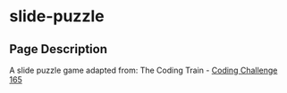 # slide-puzzle

## Page Description

A slide puzzle game adapted from:
The Coding Train - [Coding Challenge 165](https://www.youtube.com/watch?v=uQZLzhrzEs4)